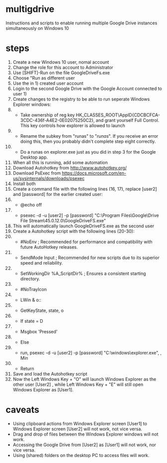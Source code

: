# multigdrive
Instructions and scripts to enable running multiple Google Drive instances simultaneously on Windows 10

# steps
1) Create a new Windows 10 user, nomal account
2) Change the role for this account to Administrator
3) Use [SHIFT]-Run on the file GoogleDriveFs.exe
4) Choose "Run as different user
5) Use the in 1) created user account
6) Login to the second Google Drive with the Google Account connected to user 1)
7) Create changes to the registry to be able to run seperate Windows Explorer windows:
8) - Take ownership of reg key HK_CLASSES_ROOT\AppID{CDCBCFCA-3CDC-436f-A4E2-0E02075250C2}, and grant yourself Full Control. This key controls how explorer is allowed to launch
9) - Rename the subkey from "runas" to "_runas_". If you receive an error doing this, then you probably didn't complete step eight correctly.
10) - Do a runas on explorer.exe just as you did in step 3 for the Google Desktop app.
11) When all this is running, add some automation
12) Download Autohotkey from http://www.autohotkey.org/
13) Download PsExec from https://docs.microsoft.com/en-us/sysinternals/downloads/psexec
14) Install both
15) Create a command file with the following lines (16, 17), replace [user2] and [password] for the earlier created user:
16) - @echo off
17) - psexec -d -u [user2] -p [password] "C:\Program Files\Google\Drive File Stream\45.0.12.0\GoogleDriveFS.exe"
18) This will automatically launch GoogleDriveFS.exe as the second user
19) Create a Autohotkey script with the following lines (20-30):
20) - #NoEnv  ; Recommended for performance and compatibility with future AutoHotkey releases.
21) - SendMode Input  ; Recommended for new scripts due to its superior speed and reliability.
22) - SetWorkingDir %A_ScriptDir%  ; Ensures a consistent starting directory.
23) - #NoTrayIcon
24) - LWin & o::
25) - GetKeyState, state, o
26) - If state = D
27) -  Msgbox 'Pressed'
28) - Else 
29) -  run, psexec -d -u [user2] -p [password] "C:\windows\explorer.exe", , Min
30) - Return
31) Save and load the Autohotkey script
32) Now the Left Windows Key + "O" will launch Windows Explorer as the other user [User2] , while Left Windows Key + "E" will still open Windows Explorer as [User1].

# caveats

* Using clipboard actions from Windows Explorer screen [User1] to Windows Explorer screen [User2] will not work, not vice versa.
* Drag and drop of files between the Windows Explorer windows will not work.
* Accessing the Google Drive from [User2] as [User1] will not work, nor vice versa. 
* Using (shared) folders on the desktop PC to access files will work.


